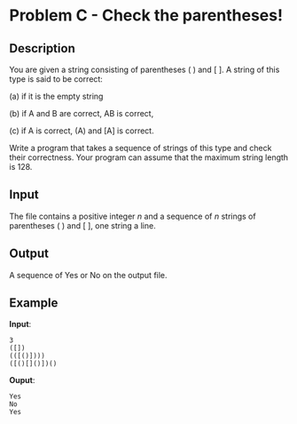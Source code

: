 #  Problem C - Check the parentheses! 

##  Description

You are given a string consisting of parentheses ( ) and [ ]. A string of this type is said to be correct: 

(a) if it is the empty string 

(b) if A and B are correct, AB is correct,

(c) if A is correct, (A) and [A] is correct. 

Write a program that takes a sequence of strings of this type and check their correctness. Your program can assume that the maximum string length is 128. 


##  Input

The file contains a positive integer _n_ and a sequence of _n_ strings of parentheses ( ) and [ ], one string a line.



##  Output

A sequence of Yes or No on the output file. 



##  Example

**Input**:

    3
    ([])
    (([()])))
    ([()[]()])()

**Ouput**:

    Yes
    No
    Yes
